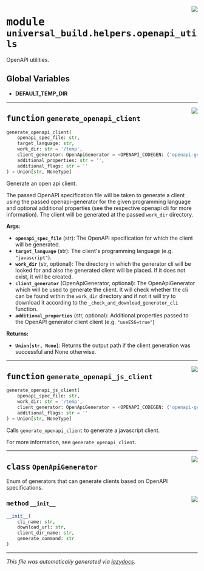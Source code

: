 <!-- markdownlint-disable -->

<a href="https://github.com/ml-tooling/universal-build/blob/main/src/universal_build/helpers/openapi_utils.py#L0"><img align="right" style="float:right;" src="https://img.shields.io/badge/-source-cccccc?style=flat-square"></a>

# <kbd>module</kbd> `universal_build.helpers.openapi_utils`
OpenAPI utilities. 

**Global Variables**
---------------
- **DEFAULT_TEMP_DIR**

---

<a href="https://github.com/ml-tooling/universal-build/blob/main/src/universal_build/helpers/openapi_utils.py#L94"><img align="right" style="float:right;" src="https://img.shields.io/badge/-source-cccccc?style=flat-square"></a>

## <kbd>function</kbd> `generate_openapi_client`

```python
generate_openapi_client(
    openapi_spec_file: str,
    target_language: str,
    work_dir: str = '/temp',
    client_generator: OpenApiGenerator = <OPENAPI_CODEGEN: ('openapi-generator-jar', 'https://org/maven2/org/openapitools/openapi-generator-cli/1/openapi-generator-cli-jar', 'openapi_client', 'java -jar {cli_path} generate -i {openapi_spec_file} -g {target_language} -o {output_path} {additional_flags} {additional_properties}')>,
    additional_properties: str = '',
    additional_flags: str = ''
) → Union[str, NoneType]
```

Generate an open api client. 

The passed OpenAPI specification file will be taken to generate a client using the passed openapi-generator for the given programming language and optional additional properties (see the respective openapi cli for more information). The client will be generated at the passed `work_dir` directory. 



**Args:**
 
 - <b>`openapi_spec_file`</b> (str):  The OpenAPI specification for which the client will be generated. 
 - <b>`target_language`</b> (str):  The client's programming language (e.g. `"javascript"`). 
 - <b>`work_dir`</b> (str, optional):  The directory in which the generator cli will be looked for and also the generated client will be placed. If it does not exist, it will be created. 
 - <b>`client_generator`</b> (OpenApiGenerator, optional):  The OpenApiGenerator which will be used to generate the client. It will check whether the cli can be found within the `work_dir` directory and if not it will try to download it according to the `_check_and_download_generator_cli` function. 
 - <b>`additional_properties`</b> (str, optional):  Additional properties passed to the OpenAPI generator client client (e.g. `"useES6=true"`) 



**Returns:**
 
 - <b>`Union[str, None]`</b>:  Returns the output path if the client generation was successful and None otherwise. 


---

<a href="https://github.com/ml-tooling/universal-build/blob/main/src/universal_build/helpers/openapi_utils.py#L142"><img align="right" style="float:right;" src="https://img.shields.io/badge/-source-cccccc?style=flat-square"></a>

## <kbd>function</kbd> `generate_openapi_js_client`

```python
generate_openapi_js_client(
    openapi_spec_file: str,
    work_dir: str = '/temp',
    client_generator: OpenApiGenerator = <OPENAPI_CODEGEN: ('openapi-generator-jar', 'https://org/maven2/org/openapitools/openapi-generator-cli/1/openapi-generator-cli-jar', 'openapi_client', 'java -jar {cli_path} generate -i {openapi_spec_file} -g {target_language} -o {output_path} {additional_flags} {additional_properties}')>,
    additional_flags: str = ''
) → Union[str, NoneType]
```

Calls `generate_openapi_client` to generate a javascript client. 

For more information, see `generate_openapi_client`. 


---

<a href="https://github.com/ml-tooling/universal-build/blob/main/src/universal_build/helpers/openapi_utils.py#L14"><img align="right" style="float:right;" src="https://img.shields.io/badge/-source-cccccc?style=flat-square"></a>

## <kbd>class</kbd> `OpenApiGenerator`
Enum of generators that can generate clients based on OpenAPI specifications. 

<a href="https://github.com/ml-tooling/universal-build/blob/main/src/universal_build/helpers/openapi_utils.py#L30"><img align="right" style="float:right;" src="https://img.shields.io/badge/-source-cccccc?style=flat-square"></a>

### <kbd>method</kbd> `__init__`

```python
__init__(
    cli_name: str,
    download_url: str,
    client_dir_name: str,
    generate_command: str
)
```











---

_This file was automatically generated via [lazydocs](https://github.com/ml-tooling/lazydocs)._
